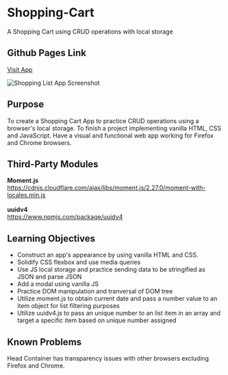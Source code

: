 # Shopping-Cart
A Shopping Cart using CRUD operations with local storage

## Github Pages Link
<a href="https://shopping-cart-list.netlify.app/" target="_blank"><p>Visit App<p></a>

![Shopping List App Screenshot](https://user-images.githubusercontent.com/33293205/90210812-10490600-ddbd-11ea-9b62-171f168d9af2.png)

## Purpose

To create a Shopping Cart App to practice CRUD operations using a browser's local storage. To finish a project implementing vanilla HTML, CSS and JavaScript. 
Have a visual and functional web app working for Firefox and Chrome browsers.

## Third-Party Modules
<strong>Moment.js</strong>
<br/>
https://cdnjs.cloudflare.com/ajax/libs/moment.js/2.27.0/moment-with-locales.min.js
<br/><br/>
<strong>uuidv4</strong>
<br/>
https://www.npmjs.com/package/uuidv4

## Learning Objectives 

<ul>
<li>Construct an app's appearance by using vanilla HTML and CSS.</li>
<li>Solidify CSS flexbox and use media queries</li>
<li>Use JS local storage and practice sending data to be stringified as JSON and parse JSON </li>
<li>Add a modal using vanilla JS</li>
<li>Practice DOM manipulation and tranversal of DOM tree</li>
<li>Utilize moment.js to obtain current date and pass a number value to an item object for list filtering purposes</li>
<li>Utilize uuidv4.js to pass an unique number to an list item in an array and target a specific item based on unique number assigned</li>
</ul>

## Known Problems

Head Container has transparency issues with other browsers excluding Firefox and Chrome. 


